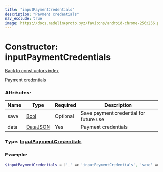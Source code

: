 ```yaml
---
title: "inputPaymentCredentials"
description: "Payment credentials"
nav_exclude: true
image: https://docs.madelineproto.xyz/favicons/android-chrome-256x256.png
---
```

# Constructor: inputPaymentCredentials  
[Back to constructors index](/API_docs/constructors/index.html)



Payment credentials

### Attributes:

| Name     |    Type       | Required | Description |
|----------|---------------|----------|-------------|
|save|[Bool](/API_docs/types/Bool.html) | Optional|Save payment credential for future use|
|data|[DataJSON](/API_docs/types/DataJSON.html) | Yes|Payment credentials|



### Type: [InputPaymentCredentials](/API_docs/types/InputPaymentCredentials.html)


### Example:

```php
$inputPaymentCredentials = ['_' => 'inputPaymentCredentials', 'save' => Bool, 'data' => DataJSON];
```  
